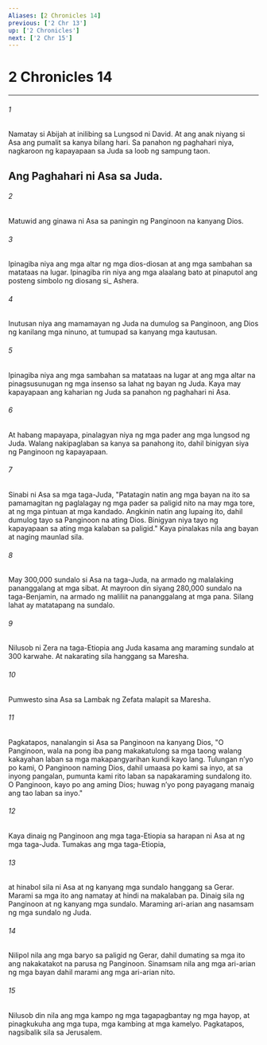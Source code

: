 ```yaml
---
Aliases: [2 Chronicles 14]
previous: ['2 Chr 13']
up: ['2 Chronicles']
next: ['2 Chr 15']
---
```

# 2 Chronicles 14

***






















###### 1 










Namatay si Abijah at inilibing sa Lungsod ni David. At ang anak niyang si Asa ang pumalit sa kanya bilang hari. Sa panahon ng paghahari niya, nagkaroon ng kapayapaan sa Juda sa loob ng sampung taon.

## Ang Paghahari ni Asa sa Juda. 





















###### 2 










Matuwid ang ginawa ni Asa sa paningin ng Panginoon na kanyang Dios. 





















###### 3 










Ipinagiba niya ang mga altar ng mga dios-diosan at ang mga sambahan sa matataas na lugar. Ipinagiba rin niya ang mga alaalang bato at pinaputol ang posteng simbolo ng diosang si_ Ashera. 





















###### 4 










Inutusan niya ang mamamayan ng Juda na dumulog sa Panginoon, ang Dios ng kanilang mga ninuno, at tumupad sa kanyang mga kautusan. 





















###### 5 










Ipinagiba niya ang mga sambahan sa matataas na lugar at ang mga altar na pinagsusunugan ng mga insenso sa lahat ng bayan ng Juda. Kaya may kapayapaan ang kaharian ng Juda sa panahon ng paghahari ni Asa. 





















###### 6 










At habang mapayapa, pinalagyan niya ng mga pader ang mga lungsod ng Juda. Walang nakipaglaban sa kanya sa panahong ito, dahil binigyan siya ng Panginoon ng kapayapaan. 





















###### 7 










Sinabi ni Asa sa mga taga-Juda, "Patatagin natin ang mga bayan na ito sa pamamagitan ng paglalagay ng mga pader sa paligid nito na may mga tore, at ng mga pintuan at mga kandado. Angkinin natin ang lupaing ito, dahil dumulog tayo sa Panginoon na ating Dios. Binigyan niya tayo ng kapayapaan sa ating mga kalaban sa paligid." Kaya pinalakas nila ang bayan at naging maunlad sila. 





















###### 8 










May 300,000 sundalo si Asa na taga-Juda, na armado ng malalaking pananggalang at mga sibat. At mayroon din siyang 280,000 sundalo na taga-Benjamin, na armado ng maliliit na pananggalang at mga pana. Silang lahat ay matatapang na sundalo. 





















###### 9 










Nilusob ni Zera na taga-Etiopia ang Juda kasama ang maraming sundalo at 300 karwahe. At nakarating sila hanggang sa Maresha. 





















###### 10 










Pumwesto sina Asa sa Lambak ng Zefata malapit sa Maresha. 





















###### 11 










Pagkatapos, nanalangin si Asa sa Panginoon na kanyang Dios, "O Panginoon, wala na pong iba pang makakatulong sa mga taong walang kakayahan laban sa mga makapangyarihan kundi kayo lang. Tulungan nʼyo po kami, O Panginoon naming Dios, dahil umaasa po kami sa inyo, at sa inyong pangalan, pumunta kami rito laban sa napakaraming sundalong ito. O Panginoon, kayo po ang aming Dios; huwag nʼyo pong payagang manaig ang tao laban sa inyo." 





















###### 12 










Kaya dinaig ng Panginoon ang mga taga-Etiopia sa harapan ni Asa at ng mga taga-Juda. Tumakas ang mga taga-Etiopia, 





















###### 13 










at hinabol sila ni Asa at ng kanyang mga sundalo hanggang sa Gerar. Marami sa mga ito ang namatay at hindi na makalaban pa. Dinaig sila ng Panginoon at ng kanyang mga sundalo. Maraming ari-arian ang nasamsam ng mga sundalo ng Juda. 





















###### 14 










Nilipol nila ang mga baryo sa paligid ng Gerar, dahil dumating sa mga ito ang nakakatakot na parusa ng Panginoon. Sinamsam nila ang mga ari-arian ng mga bayan dahil marami ang mga ari-arian nito. 





















###### 15 










Nilusob din nila ang mga kampo ng mga tagapagbantay ng mga hayop, at pinagkukuha ang mga tupa, mga kambing at mga kamelyo. Pagkatapos, nagsibalik sila sa Jerusalem.
